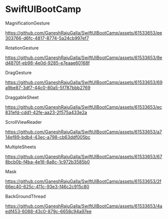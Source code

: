 # SwiftUIBootCamp

MagnificationGesture

https://github.com/GaneshRajuGalla/SwiftUIBootCamp/assets/61533653/ee303766-d6fc-4817-8774-5a24cb997ef7

RotationGesture

https://github.com/GaneshRajuGalla/SwiftUIBootCamp/assets/61533653/8ed4870f-eb98-4e0d-9285-e7eaae60168f

DragGesture

https://github.com/GaneshRajuGalla/SwiftUIBootCamp/assets/61533653/69a9be87-3df7-44c0-80a5-5f787bbb2769

DraggableSheet

https://github.com/GaneshRajuGalla/SwiftUIBootCamp/assets/61533653/ec831efd-cdd1-42fe-aa23-2f575a433e2a

ScrollViewReader

https://github.com/GaneshRajuGalla/SwiftUIBootCamp/assets/61533653/a714ef89-bdb4-43ec-a798-cb63ddf005bc

MultipleSheets

https://github.com/GaneshRajuGalla/SwiftUIBootCamp/assets/61533653/678bcb0b-f4ba-4e16-8a8c-1c972b3585b0

Mask

https://github.com/GaneshRajuGalla/SwiftUIBootCamp/assets/61533653/2f66ec40-625c-411c-93e3-f46c2c915c80

BackGroundThread

https://github.com/GaneshRajuGalla/SwiftUIBootCamp/assets/61533653/4aedf453-6088-43c0-879c-6658c94a97ee






